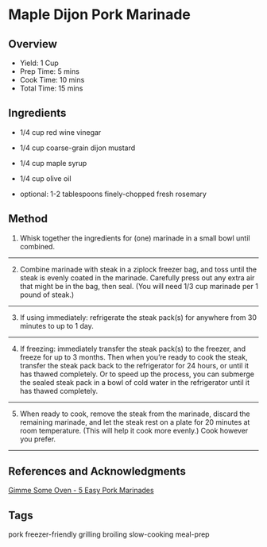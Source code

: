 # Maple Dijon Pork Marinade

## Overview

- Yield: 1 Cup
- Prep Time: 5 mins
- Cook Time: 10 mins
- Total Time: 15 mins

## Ingredients

- 1/4 cup red wine vinegar

- 1/4 cup coarse-grain dijon mustard

- 1/4 cup maple syrup

- 1/4 cup olive oil

- optional: 1-2 tablespoons finely-chopped fresh rosemary

## Method

1. Whisk together the ingredients for (one) marinade in a small bowl until combined.
---
2. Combine marinade with steak in a ziplock freezer bag, and toss until the steak is evenly coated in the marinade.  Carefully press out any extra air that might be in the bag, then seal.  (You will need 1/3 cup marinade per 1 pound of steak.)
---
3. If using immediately: refrigerate the steak pack(s) for anywhere from 30 minutes to up to 1 day.
---
4. If freezing: immediately transfer the steak pack(s) to the freezer, and freeze for up to 3 months.  Then when you’re ready to cook the steak, transfer the steak pack back to the refrigerator for 24 hours, or until it has thawed completely.  Or to speed up the process, you can submerge the sealed steak pack in a bowl of cold water in the refrigerator until it has thawed completely.
---
5. When ready to cook, remove the steak from the marinade, discard the remaining marinade, and let the steak rest on a plate for 20 minutes at room temperature.  (This will help it cook more evenly.)  Cook however you prefer.
---

## References and Acknowledgments

[Gimme Some Oven - 5 Easy Pork Marinades](https://www.gimmesomeoven.com/easy-pork-marinade-recipes/)

## Tags
pork
freezer-friendly
grilling
broiling
slow-cooking
meal-prep
